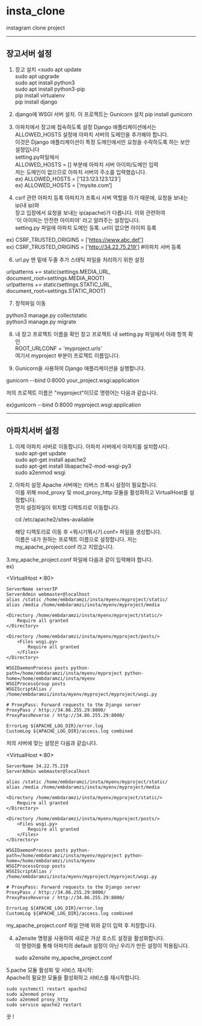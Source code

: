# insta_clone

instagram clone project

-----
장고서버 설정
------
1. 장고 설치
  <sudo apt update  
  sudo apt upgrade  
  sudo apt install python3  
  sudo apt install python3-pip  
  pip install virtualenv  
  pip install django  

2. django에 WSGI 서버 설치. 이 프로젝트는 Gunicorn 설치
  pip install gunicorn  

3. 아파치에서 장고에 접속하도록 설정
  Django 애플리케이션에서는 ALLOWED_HOSTS 설정에 아파치 서버의 도메인을 추가해야 합니다.  
  이것은 Django 애플리케이션이 특정 도메인에서만 요청을 수락하도록 하는 보안 설정입니다  
  setting.py파일에서  
  ALLOWED_HOSTS = [] 부분에 아파치 서버 아이피/도메인 입력  
  저는 도메인이 없으므로 아파치 서버의 주소를 입력했습니다.   
  ex) ALLOWED_HOSTS = [‘123.123.123.123’]  
  ex) ALLOWED_HOSTS = [‘mysite.com’]  

4. csrf 관련 아파치 등록
   아파치가 프록시 서버 역할을 하기 때문에, 요청을 보내는 ip(내 ip)와  
   장고 입장에서 요청을 보내는 ip(apache)가 다릅니다. 이와 관련하여  
   '이 아이피는 안전한 아이피야' 라고 알려주는 설정입니다.   
  setting.py 파일에 아파치 도메인 등록. url이 없으면 아이피 등록

  ex) CSRF_TRUSTED_ORIGINS = ['https://www.abc.def']  
  ex) CSRF_TRUSTED_ORIGINS = ['http://34.22.75.219'] #아파치 서버 등록  


6. url.py 맨 밑에 두줄 추가
  스태틱 파일을 처리하기 위한 설정

  urlpatterns += static(settings.MEDIA_URL, document_root=settings.MEDIA_ROOT)  
  urlpatterns += static(settings.STATIC_URL, document_root=settings.STATIC_ROOT)  

7. 정적파일 이동

  python3 manage.py collectstatic  
  python3 manage.py migrate  

8. 내 장고 프로젝트 이름을 확인
  장고 프로젝트 내 setting.py 파일에서 아래 항목 확인  
  ROOT_URLCONF = 'myproject.urls'  
  여기서 myproject 부분이 프로젝트 이름입니다.  

9. Gunicorn을 사용하여 Django 애플리케이션을 실행합니다.
   
  gunicorn --bind 0:8000 your_project.wsgi:application
  
  저의 프로젝트 이름은 "myproject"이므로 명령어는 다음과 같습니다.  
  
  ex)gunicorn --bind 0:8000 myproject.wsgi:application


-------
아파치서버 설정
--------


1. 이제 아파치 서버로 이동합니다. 아파치 서버에서 아파치를 설치합시다.  
    sudo apt-get update  
    sudo apt-get install apache2  
    sudo apt-get install libapache2-mod-wsgi-py3  
    sudo a2enmod wsgi  

2. 아파치 설정
   Apache 서버에는 리버스 프록시 설정이 필요합니다.  
   이를 위해 mod_proxy 및 mod_proxy_http 모듈을 활성화하고 VirtualHost를 설정합니다.  
   먼저 설정파일이 위치할 디렉토리로 이동합니다.   

   cd /etc/apache2/sites-available  

   해당 디렉토리로 이동 후 <뭐시기뭐시기.conf>  파일을 생성합니다.   
   이름은 내가 원하는 프로젝트 이름으로 설정합니다. 저는 my_apache_project.conf 라고 지었습니다.   

3.my_apache_project.conf 파일에 다음과 같이 입력해야 합니다.   
ex)  

 <VirtualHost *:80>

    ServerName serverIP  
    ServerAdmin webmaster@localhost
    alias /static /home/embdaramzi/insta/myenv/myproject/static/
    alias /media /home/embdaramzi/insta/myenv/myproject/media
    
    <Directory /home/embdaramzi/insta/myenv/myproject/static/>
        Require all granted
    </Directory>

    <Directory /home/embdaramzi/insta/myenv/myproject/posts/>
        <Files wsgi.py>
            Require all granted
        </Files>
    </Directory>

    WSGIDaemonProcess posts python-path=/home/embdaramzi/insta/myenv/myproject python-home=/home/embdaramzi/insta/myenv
    WSGIProcessGroup posts
    WSGIScriptAlias / /home/embdaramzi/insta/myenv/myproject/myproject/wsgi.py

    # ProxyPass: Forward requests to the Django server
    ProxyPass / http://34.86.255.29:8000/
    ProxyPassReverse / http://34.86.255.29:8000/

    ErrorLog ${APACHE_LOG_DIR}/error.log
    CustomLog ${APACHE_LOG_DIR}/access.log combined
 </VirtualHost>

저의 서버에 맞는 설정은 다음과 같습니다.   

<VirtualHost *:80>

    ServerName 34.22.75.219
    ServerAdmin webmaster@localhost

    alias /static /home/embdaramzi/insta/myenv/myproject/static/
    alias /media /home/embdaramzi/insta/myenv/myproject/media
    
    <Directory /home/embdaramzi/insta/myenv/myproject/static/>
        Require all granted
    </Directory>

    <Directory /home/embdaramzi/insta/myenv/myproject/posts/>
        <Files wsgi.py>
            Require all granted
        </Files>
    </Directory>

    WSGIDaemonProcess posts python-path=/home/embdaramzi/insta/myenv/myproject python-home=/home/embdaramzi/insta/myenv  
    WSGIProcessGroup posts  
    WSGIScriptAlias / /home/embdaramzi/insta/myenv/myproject/myproject/wsgi.py  
    
    # ProxyPass: Forward requests to the Django server
    ProxyPass / http://34.86.255.29:8000/
    ProxyPassReverse / http://34.86.255.29:8000/

    ErrorLog ${APACHE_LOG_DIR}/error.log
    CustomLog ${APACHE_LOG_DIR}/access.log combined
</VirtualHost> 

 my_apache_project.conf 파일 안에 위와 같이 입력 후 저장합니다.   


4. a2ensite 명령을 사용하여 새로운 가상 호스트 설정을 활성화합니다.  
   이 명령어를 통해 아파치의 default 설정이 아닌 우리가 만든 설정이 적용됩니다.
   
    sudo a2ensite my_apache_project.conf  

5.pache 모듈 활성화 및 서비스 재시작:  
Apache의 필요한 모듈을 활성화하고 서비스를 재시작합니다.  

    sudo systemctl restart apache2  
    sudo a2enmod proxy
    sudo a2enmod proxy_http
    sudo service apache2 restart


끗 !
